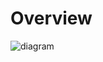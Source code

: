 # Overview

![diagram](https://www.plantuml.com/plantuml/svg/0/LP1DQy9048RlWVo7RKuMrBruwacnjWhQX2GYFOLnC-Z2VeITsRR-dFwM_h6I1Ffn6zvvdsTWbiGGE5gJ9dVQAHDR55VcZXwa3F0-lsY-ndCa3CexHiTpvQti3BWUcX6tHf_bUZ4h-kXus4iBn1ZaUj6iU-A3vzsWJvDgcv-QObDM-KjJv6LThdRrv3vDzglN_5Wt-yrJtPIxv-qGfWbhDYWUDLm2M10j2ZKAlMYzg3hFXqXQzTK20tatYHGXQ3yLsP7YrsVG_vlPtuNoTl210DPla0qdgninsedrPsrmAh9nwBdEmCreOX8eR2y36f4IpU_T7t2ba0YayewynR6vHDSEd_W6)

